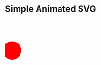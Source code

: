 # Simple Animated SVG

<img src="data:image/svg+xml;base64,PHN2ZyB4bWxucz0naHR0cDovL3d3dy53My5vcmcvMjAwMC9zdmcnIHdpZHRoPScyMDAnIGhlaWdodD0nMjAwJz48Y2lyY2xlIGN4PSc1MCcgY3k9JzEwMCcgcj0nMzAnIGZpbGw9J3JlZCc+PGFuaW1hdGUgYXR0cmlidXRlTmFtZT0nY3gnIHZhbHVlcz0nNTs xNT A7NTAnIGR1cj0nMnMnIHJlcGVhdENvdW50PSdpbmRlZmluaXRlJy8+PC9jaXJjbGU+PC9zdmc+" />

